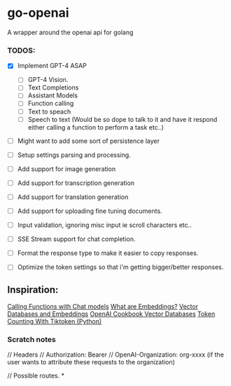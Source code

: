 # go-openai
A wrapper around the openai api for golang

### TODOS:
- [X] Implement GPT-4 ASAP
    - [ ] GPT-4 Vision.
    - [ ] Text Completions
    - [ ] Assistant Models
    - [ ] Function calling
    - [ ] Text to speach
    - [ ] Speech to text (Would be so dope to talk to it and have it respond
    either calling a function to perform a task etc..)

- [ ] Might want to add some sort of persistence layer
- [ ] Setup settings parsing and processing.
- [ ] Add support for image generation
- [ ] Add support for transcription generation
- [ ] Add support for translation generation
- [ ] Add support for uploading fine tuning documents.
- [ ] Input validation, ignoring misc input ie scroll characters etc..
- [ ] SSE Stream support for chat completion.
- [ ] Format the response type to make it easier to copy responses.
- [ ] Optimize the token settings so that i'm getting bigger/better responses.


## Inspiration:
[Calling Functions with Chat models](https://cookbook.openai.com/examples/how_to_call_functions_with_chat_models)
[What are Embeddings?](https://platform.openai.com/docs/guides/embeddings/what-are-embeddings)
[Vector Databases and Embeddings](https://platform.openai.com/docs/guides/embeddings/how-can-i-retrieve-k-nearest-embedding-vectors-quickly)
[OpenAI Cookbook Vector Databases](https://cookbook.openai.com/examples/vector_databases/readme)
[Token Counting With Tiktoken (Python)](https://cookbook.openai.com/examples/how_to_count_tokens_with_tiktoken)



### Scratch notes
// Headers
// Authorization: Bearer
// OpenAI-Organization: org-xxxx (if the user wants to attribute these requests to the organization)

// Possible routes.
* 
